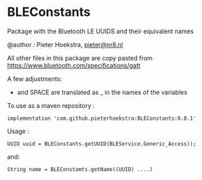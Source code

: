 # BLEConstants
Package with the Bluetooth LE UUIDS and their equivalent names

@author : Pieter Hoekstra, pieter@nr8.nl

All other files in this package are copy pasted from
https://www.bluetooth.com/specifications/gatt

A few adjustments:
- and SPACE are translated as _ in the names of the variables

To use as a maven repository : 

    implementation 'com.github.pieterhoekstra:BLEConstants:0.0.1'
        
Usage :   
   
    UUID uuid = BLEConstants.getUUID(BLEService.Generic_Access));
   
and: 
   
    String name = BLEConstamts.getName((UUID) ....)

    
